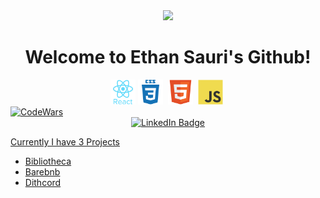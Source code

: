 
<!-- ![IMG_8953](https://user-images.githubusercontent.com/94498213/219107468-1bf884dd-bb74-424e-8415-d580907559f6.jpg) -->

<div id="header" align="center">
  <img src="https://media.giphy.com/media/Td4L6YNZ1JqmgP2rpT/giphy.gif" width="100"/>
</div>
<h1 align="center">
 Welcome to Ethan Sauri's Github!
 </h1>
 <div align="center">
 <img src="https://github.com/devicons/devicon/blob/master/icons/react/react-original-wordmark.svg" title="React" alt="React" width="40" height="40"/>
   <img src="https://github.com/devicons/devicon/blob/master/icons/css3/css3-plain-wordmark.svg"  title="CSS3" alt="CSS" width="40" height="40"/>&nbsp;
  <img src="https://github.com/devicons/devicon/blob/master/icons/html5/html5-original.svg" title="HTML5" alt="HTML" width="40" height="40"/>&nbsp;
  <img src="https://github.com/devicons/devicon/blob/master/icons/javascript/javascript-original.svg" title="JavaScript" alt="JavaScript" width="40" height="40"/>&nbsp;
 </div
<div align="center">
 <a href="https://www.codewars.com/users/EthanSafari">
 <img src="https://www.codewars.com/users/EthanSafari/badges/large" alt="CodeWars" />
  </href>
 </div>
  <div id="badges" align="center">
   <a href="https://www.linkedin.com/in/ethan-sauri-57a9b9240/">
  <img src="https://img.shields.io/badge/LinkedIn-blue?style=for-the-badge&logo=linkedin&logoColor=white" alt="LinkedIn Badge"/>
    </href>
</div>


Currently I have 3 Projects
  * [Bibliotheca](https://bibliotheca.onrender.com/)
  * [Barebnb](https://barebnb.onrender.com/)
  * [Dithcord](https://dithcord.onrender.com/)

<!--
**EthanSafari/EthanSafari** is a ✨ _special_ ✨ repository because its `README.md` (this file) appears on your GitHub profile.

Here are some ideas to get you started:

- 🔭 I’m currently working on ...
- 🌱 I’m currently learning ...
- 👯 I’m looking to collaborate on ...
- 🤔 I’m looking for help with ...
- 💬 Ask me about ...
- 📫 How to reach me: ...
- 😄 Pronouns: ...
- ⚡ Fun fact: ...
-->
